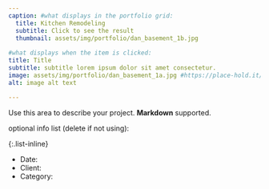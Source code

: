 ```yaml
---
caption: #what displays in the portfolio grid:
  title: Kitchen Remodeling
  subtitle: Click to see the result
  thumbnail: assets/img/portfolio/dan_basement_1b.jpg
  
#what displays when the item is clicked:
title: Title
subtitle: subtitle lorem ipsum dolor sit amet consectetur.
image: assets/img/portfolio/dan_basement_1a.jpg #https://place-hold.it/400x300 main image, can be a link or a file in assets/img/portfolio
alt: image alt text

---
```

Use this area to describe your project. **Markdown** supported.

optional info list (delete if not using):

{:.list-inline} 
- Date: 
- Client: 
- Category: 

